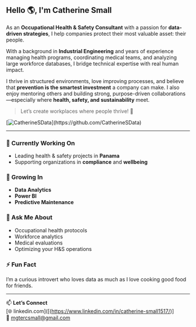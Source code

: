 ## Hello 🌎, I'm Catherine Small

As an **Occupational Health & Safety Consultant** with a passion for **data-driven strategies**, I help companies protect their most valuable asset: their people.

With a background in **Industrial Engineering** and years of experience managing health programs, coordinating medical teams, and analyzing large workforce databases, I bridge technical expertise with real human impact.

I thrive in structured environments, love improving processes, and believe that **prevention is the smartest investment** a company can make. I also enjoy mentoring others and building strong, purpose-driven collaborations—especially where **health, safety, and sustainability** meet.

> Let’s create workplaces where people thrive! 🌿

[![CatherineSData](https://drive.google.com/uc?export=view&id=1EwtLPzZ1QOrOLbn-yd2xjXOxqccdKUw_)](https://github.com/CatherineSData)

---

### 🔭 Currently Working On
- Leading health & safety projects in **Panama**
- Supporting organizations in **compliance** and **wellbeing**

### 🌱 Growing In
- **Data Analytics**
- **Power BI**
- **Predictive Maintenance**

### 💬 Ask Me About
- Occupational health protocols
- Workforce analytics
- Medical evaluations
- Optimizing your H&S operations

### ⚡ Fun Fact
I’m a curious introvert who loves data as much as I love cooking good food for friends.

---

📫 **Let’s Connect**  
[🌐 linkedin.com]([(https://www.linkedin.com/in/catherine-small1517/)]  
📧 mgtercsmall@gmail.com 


